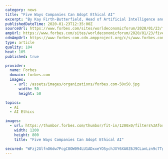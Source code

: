 ```yaml
---
category: news
title: "Five Ways Companies Can Adopt Ethical AI"
excerpt: "By Kay Firth-Butterfield, Head of Artificial Intelligence and Machine Learning, World Economic Forum In 2014, Stephen Hawking said that AI would be humankind’s best or last invention. Six years later,"
publishedDateTime: 2020-01-23T12:35:00Z
sourceUrl: https://www.forbes.com/sites/worldeconomicforum/2020/01/23/five-ways-companies-can-adopt-ethical-ai/
ampUrl: https://www.forbes.com/sites/worldeconomicforum/2020/01/23/five-ways-companies-can-adopt-ethical-ai/amp/
cdnAmpUrl: https://www-forbes-com.cdn.ampproject.org/c/s/www.forbes.com/sites/worldeconomicforum/2020/01/23/five-ways-companies-can-adopt-ethical-ai/amp/
type: article
quality: 104
heat: 105
published: true

provider:
  name: Forbes
  domain: forbes.com
  images:
    - url: /assets/images/organizations/forbes.com-50x50.jpg
      width: 50
      height: 50

topics:
  - AI
  - AI Ethics

images:
  - url: https://thumbor.forbes.com/thumbor/fit-in/1200x0/filters%3Aformat%28jpg%29/https%3A%2F%2Fspecials-images.forbesimg.com%2Fimageserve%2F5e295968a854780006af471e%2F0x0.jpg
    width: 1200
    height: 800
    title: "Five Ways Companies Can Adopt Ethical AI"

secured: "WFzj2GlfnO6dw7PcgC8OW094LU1ADxxeYO5ychJXY6XA0Z6J9CLanLzn9c7TgQ8pbYqV5j7df/yaL9Fro/cdd632ZBT1AeBXE/YcyJ6s7Js/9DMkwRxoP1cqv9dMJfGy9s8vNI5R7GkpbHPjD9EF/D/y79HePKlRxOIglJEGPHFVa1HktoTKxXu8bUWka8ED5qe0+loNQNXi0hfQ1OyRPSPpwx4M9lzHuG/L5IqNA1c1Ixb96PfGsi5XPLF1Fngm8kOPexPSW5eg6tqKugAjru3CTi4zQGk4Hd56/kFYLEpw9QgOHxbwWdoN4T0x06IK1iwOWEjF0K6sJfwlY7QdiajwUDVcOd1UvmlqQIkM2+4MmFsVxxuTuWZj92/1c2eGa6hJ4+jvOBoH8ZMG3G1hZ+atxzEahw76qy2XtY6x5oixACcPd9WwMHBe82rEsfStneeDyfmWXCt72+LshU5Dz2gTQmeg6rJp87w3E+CB2xc=;grsWF2XqdemRmo7tGsWkrg=="
---
```


